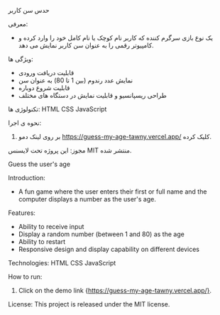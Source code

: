 حدس سن کاربر

معرفی:
- یک نوع بازی سرگرم کننده که کاربر نام کوچک یا نام کامل خود را وارد کرده و کامپیوتر رقمی را به عنوان سن کاربر نمایش می دهد.

ویژگی ها:
- قابلیت دریافت ورودی
- نمایش عدد رندوم (بین 1 تا 80) به عنوان سن
- قابلیت شروع دوباره
- طراحی ریسپانسیو و قابلیت نمایش در دستگاه های مختلف

تکنولوژی ها:
HTML
CSS
JavaScript

نحوه ی اجرا:
1. بر روی لینک دمو https://guess-my-age-tawny.vercel.app/ کلیک کرده.

مجوز:
این پروژه تحت لایسنس MIT منتشر شده.


Guess the user's age

Introduction:
- A fun game where the user enters their first or full name and the computer displays a number as the user's age.

Features:
- Ability to receive input
- Display a random number (between 1 and 80) as the age
- Ability to restart
- Responsive design and display capability on different devices

Technologies:
HTML
CSS
JavaScript

How to run:
1. Click on the demo link {https://guess-my-age-tawny.vercel.app/}.

License:
This project is released under the MIT license.

